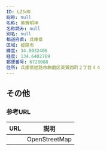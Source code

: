 ```yaml
---
ID: LZSdU
総称: null
名称: 英賀明神
名称読み: null
別名: null
都道府県: 兵庫県
区域: 姫路市
緯度: 34.8032406
経度: 134.6402769
郵便番号: 6728088
住所: 兵庫県姫路市飾磨区英賀西町２丁目４４
---
```


## その他

### 参考URL

| URL | 説明          |
| --- | ------------- |
|     | OpenStreetMap |
